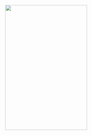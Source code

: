 <p align="left">
  <img width="260" height="400" src="https://user-images.githubusercontent.com/24736668/53560324-2257ca00-3b72-11e9-963f-315b890e2fc7.png">
</p>
